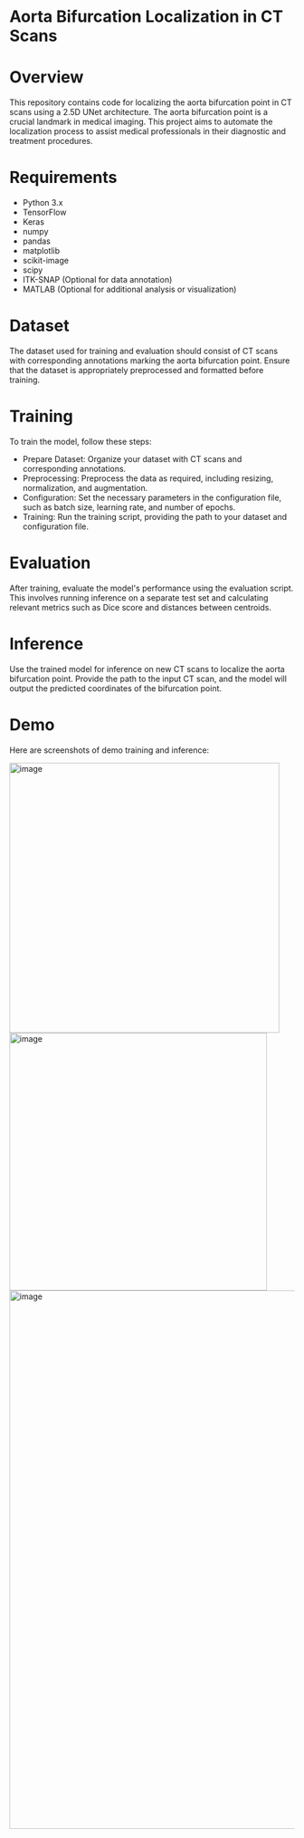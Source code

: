 # Aorta Bifurcation Localization in CT Scans

# Overview
This repository contains code for localizing the aorta bifurcation point in CT scans using a 2.5D UNet architecture. The aorta bifurcation point is a crucial landmark in medical imaging. This project aims to automate the localization process to assist medical professionals in their diagnostic and treatment procedures.

# Requirements 
* Python 3.x
* TensorFlow
* Keras
* numpy
* pandas
* matplotlib
* scikit-image
* scipy
* ITK-SNAP (Optional for data annotation)
* MATLAB (Optional for additional analysis or visualization)

# Dataset
The dataset used for training and evaluation should consist of CT scans with corresponding annotations marking the aorta bifurcation point. Ensure that the dataset is appropriately preprocessed and formatted before training.

# Training
To train the model, follow these steps:
* Prepare Dataset: Organize your dataset with CT scans and corresponding annotations.
* Preprocessing: Preprocess the data as required, including resizing, normalization, and augmentation.
* Configuration: Set the necessary parameters in the configuration file, such as batch size, learning rate, and number of epochs.
* Training: Run the training script, providing the path to your dataset and configuration file.

# Evaluation
After training, evaluate the model's performance using the evaluation script. This involves running inference on a separate test set and calculating relevant metrics such as Dice score and distances between centroids.

# Inference
Use the trained model for inference on new CT scans to localize the aorta bifurcation point. Provide the path to the input CT scan, and the model will output the predicted coordinates of the bifurcation point.

# Demo
Here are screenshots of demo training and inference:

<img width="477" alt="image" src="https://github.com/toan-ly/Aorta-Bifurcation-Localizer/assets/104543062/bac6b5b2-2c9d-4966-8347-492678b9b70b">

<img width="455" alt="image" src="https://github.com/toan-ly/Aorta-Bifurcation-Localizer/assets/104543062/de165901-cfb3-4c74-969e-26be9b09ad7f">

<img width="951" alt="image" src="https://github.com/toan-ly/Aorta-Bifurcation-Localizer/assets/104543062/df290374-8b80-4e29-a0c3-5c3c9f25ed08">
